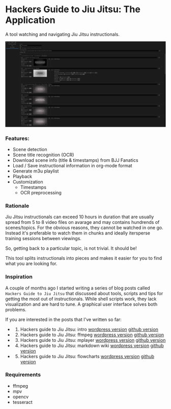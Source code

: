 # Hackers Guide to Jiu Jitsu: The Application

A tool watching and navigating Jiu Jitsu instructionals.

![hg2jj screenshot](screenshot.png "rg2jj") 

### Features:

- Scene detection
- Scene title recognition (OCR)
- Download scene info (title & timestamps) from BJJ Fanatics
- Load / Save instructional information in org-mode format
- Generate m3u playlist
- Playback
- Customization
  - Timestamps
  - OCR preprocessing 

### Rationale

Jiu Jitsu instructionals can exceed 10 hours in duration that are usually spread from 5 to 8 video files on avarage and may contains hundrends of scenes/topics.
For the obvious reasons, they cannot be watched in one go. Instead it's preferable to watch them in chunks and ideally
itersperse training sessions between viewings. 

So, getting back to a particular topic, is not trivial. It should be!

This tool splits instructionals into pieces and makes it easier for you to find what you are looking for.

### Inspiration

A couple of months ago I started writing a series of blog posts called `Hackers Guide to Jiu Jitsu` that discussed about tools, scripts and tips for getting the most out of 
instructionals. While shell scripts work, they lack visualization and are hard to tune. A graphical user interface solves both problems.

If you are interested in the posts that I've written so far:

- 01. Hackers guide to Jiu Jitsu: intro [wordpress version](https://iocanel.com/2021/08/hackers-guide-to-jiu-jitsu)  [github version](https://github.com/iocanel/blog/tree/master/hackers-guide-to-jiu-jitsu-01-intro)
- 02. Hackers guide to Jiu Jitsu: ffmpeg [wordpress version](https://iocanel.com/2021/08/hackers-guide-to-jiu-jitsu-ffmpeg) [github version](https://github.com/iocanel/blog/tree/master/hackers-guide-to-jiu-jitsu-02-ffmpeg)
- 03. Hackers guide to Jiu Jitsu: mplayer [wordpress version](https://iocanel.com/2021/08/hackers-guide-to-jiu-jitsu-mplayer) [github version](https://github.com/iocanel/blog/tree/master/hackers-guide-to-jiu-jitsu-03-mplayer)
- 04. Hackers guide to Jiu Jitsu: markdown wiki [wordpress version](https://iocanel.com/2021/08/hackers-guide-to-jiu-jitsu-markdown-wiki) [github version](https://github.com/iocanel/blog/tree/master/hackers-guide-to-jiu-jitsu-04-markdown-wiki)
- 05. Hackers guide to Jiu Jitsu: flowcharts [wordpress version](https://iocanel.com/2022/01/hackers-guide-to-jiu-jitsu-flowcharts) [github version](https://github.com/iocanel/blog/tree/master/hackers-guide-to-jiu-jitsu-05-flowcharts)

### Requirements

- ffmpeg
- mpv 
- opencv
- tesseract


